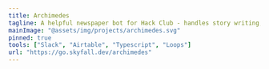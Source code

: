 ```yaml
---
title: Archimedes
tagline: A helpful newspaper bot for Hack Club - handles story writing, editor approvals, and auto-generation of both Slack messages and newsletter emails
mainImage: "@assets/img/projects/archimedes.svg"
pinned: true
tools: ["Slack", "Airtable", "Typescript", "Loops"]
url: "https://go.skyfall.dev/archimedes"
---
```

